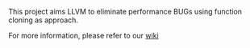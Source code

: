 This project aims LLVM to eliminate performance BUGs using function cloning as approach.

For more information, please refer to our [wiki](https://github.com/matheusvilela/clone-based-opts/wiki)

